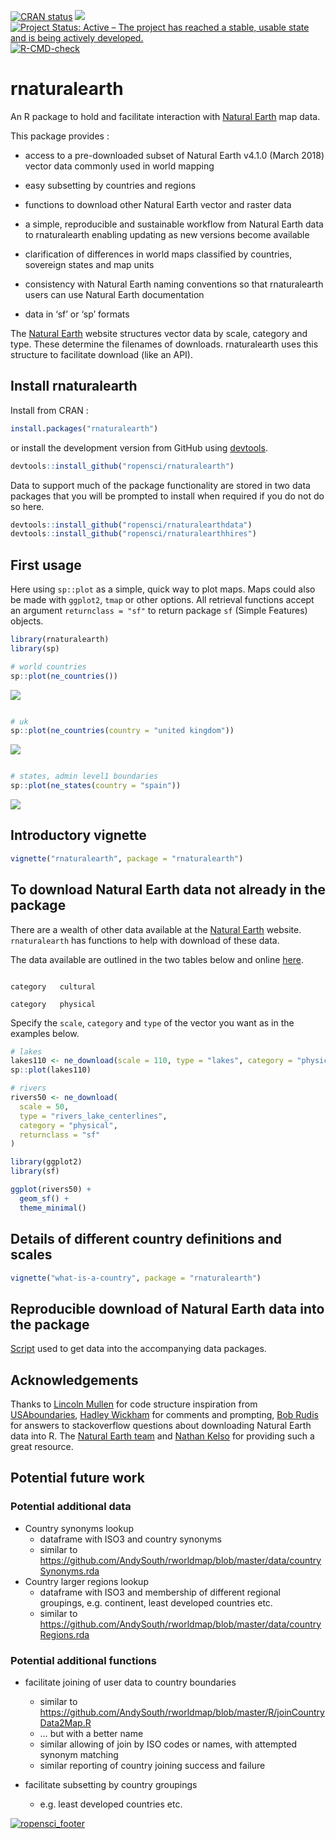 
<!-- README.md is generated from README.Rmd. Please edit that file -->

<!-- used devtools::build_readme() to update the md -->

<!-- badges: start -->

[![CRAN
status](https://www.r-pkg.org/badges/version/rnaturalearth)](https://CRAN.R-project.org/package=rnaturalearth)
[![](https://badges.ropensci.org/22_status.svg)](https://github.com/ropensci/software-review/issues/22)
[![Project Status: Active – The project has reached a stable, usable
state and is being actively
developed.](https://www.repostatus.org/badges/latest/active.svg)](https://www.repostatus.org/#active)
[![R-CMD-check](https://github.com/ropensci/rnaturalearth/actions/workflows/R-CMD-check.yaml/badge.svg)](https://github.com/ropensci/rnaturalearth/actions/workflows/R-CMD-check.yaml)

<!-- badges: end -->

# rnaturalearth

An R package to hold and facilitate interaction with [Natural
Earth](https://www.naturalearthdata.com/) map data.

This package provides :

  - access to a pre-downloaded subset of Natural Earth v4.1.0 (March
    2018) vector data commonly used in world mapping

  - easy subsetting by countries and regions

  - functions to download other Natural Earth vector and raster data

  - a simple, reproducible and sustainable workflow from Natural Earth
    data to rnaturalearth enabling updating as new versions become
    available

  - clarification of differences in world maps classified by countries,
    sovereign states and map units

  - consistency with Natural Earth naming conventions so that
    rnaturalearth users can use Natural Earth documentation

  - data in ‘sf’ or ‘sp’ formats

The [Natural Earth](https://www.naturalearthdata.com/) website
structures vector data by scale, category and type. These determine the
filenames of downloads. rnaturalearth uses this structure to facilitate
download (like an API).

## Install rnaturalearth

Install from CRAN :

``` r
install.packages("rnaturalearth")
```

or install the development version from GitHub using
[devtools](https://github.com/r-lib/devtools).

``` r
devtools::install_github("ropensci/rnaturalearth")
```

Data to support much of the package functionality are stored in two data
packages that you will be prompted to install when required if you do
not do so here.

``` r
devtools::install_github("ropensci/rnaturalearthdata")
devtools::install_github("ropensci/rnaturalearthhires")
```

## First usage

Here using `sp::plot` as a simple, quick way to plot maps. Maps could
also be made with `ggplot2`, `tmap` or other options. All retrieval
functions accept an argument `returnclass = "sf"` to return package `sf`
(Simple Features) objects.

``` r
library(rnaturalearth)
library(sp)

# world countries
sp::plot(ne_countries())
```

![](README_files/figure-gfm/unnamed-chunk-2-1.svg)<!-- -->

``` r

# uk
sp::plot(ne_countries(country = "united kingdom"))
```

![](README_files/figure-gfm/unnamed-chunk-2-2.svg)<!-- -->

``` r

# states, admin level1 boundaries
sp::plot(ne_states(country = "spain"))
```

![](README_files/figure-gfm/unnamed-chunk-2-3.svg)<!-- -->

## Introductory vignette

``` r
vignette("rnaturalearth", package = "rnaturalearth")
```

## To download Natural Earth data not already in the package

There are a wealth of other data available at the [Natural
Earth](https://www.naturalearthdata.com/) website. `rnaturalearth` has
functions to help with download of these data.

The data available are outlined in the two tables below and online
[here](https://www.naturalearthdata.com/downloads/50m-physical-vectors/).

``` 

category   cultural 

category   physical 
```

Specify the `scale`, `category` and `type` of the vector you want as in
the examples below.

``` r
# lakes
lakes110 <- ne_download(scale = 110, type = "lakes", category = "physical")
sp::plot(lakes110)

# rivers
rivers50 <- ne_download(
  scale = 50,
  type = "rivers_lake_centerlines",
  category = "physical",
  returnclass = "sf"
)

library(ggplot2)
library(sf)

ggplot(rivers50) +
  geom_sf() +
  theme_minimal()
```

## Details of different country definitions and scales

``` r
vignette("what-is-a-country", package = "rnaturalearth")
```

## Reproducible download of Natural Earth data into the package

[Script](https://github.com/ropensci/rnaturalearthdata/blob/master/data-raw/data_download_script.r)
used to get data into the accompanying data packages.

## Acknowledgements

Thanks to [Lincoln Mullen](https://github.com/lmullen) for code
structure inspiration from
[USAboundaries](https://github.com/ropensci/USAboundaries), [Hadley
Wickham](https://github.com/hadley) for comments and prompting, [Bob
Rudis](https://github.com/hrbrmstr) for answers to stackoverflow
questions about downloading Natural Earth data into R. The [Natural
Earth team](https://www.naturalearthdata.com/about/contributors/) and
[Nathan Kelso](https://github.com/nvkelso) for providing such a great
resource.

## Potential future work

### Potential additional data

  - Country synonyms lookup
      - dataframe with ISO3 and country synonyms
      - similar to
        <https://github.com/AndySouth/rworldmap/blob/master/data/countrySynonyms.rda>
  - Country larger regions lookup
      - dataframe with ISO3 and membership of different regional
        groupings, e.g. continent, least developed countries etc.
      - similar to
        <https://github.com/AndySouth/rworldmap/blob/master/data/countryRegions.rda>

### Potential additional functions

  - facilitate joining of user data to country boundaries
    
      - similar to
        <https://github.com/AndySouth/rworldmap/blob/master/R/joinCountryData2Map.R>
      - … but with a better name
      - similar allowing of join by ISO codes or names, with attempted
        synonym matching
      - similar reporting of country joining success and failure

  - facilitate subsetting by country groupings
    
      - e.g. least developed countries etc.

[![ropensci\_footer](https://ropensci.org/public_images/github_footer.png)](https://ropensci.org)
